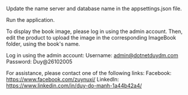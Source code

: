 Update the name server and database name in the appsettings.json file.

Run the application.

To display the book image, please log in using the admin account. Then, edit the product to upload the image in the corresponding ImageBook folder, using the book's name.

Log in using the admin account:
Username: admin@dotnetduydm.com
Password: Duy@26102005




For assistance, please contact one of the following links:
Facebook: https://www.facebook.com/zuynuxi/
LinkedIn: https://www.linkedin.com/in/duy-do-manh-1a44b42a4/
